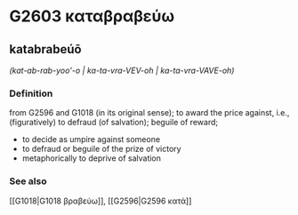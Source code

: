 # G2603 καταβραβεύω

## katabrabeúō

_(kat-ab-rab-yoo'-o | ka-ta-vra-VEV-oh | ka-ta-vra-VAVE-oh)_

### Definition

from G2596 and G1018 (in its original sense); to award the price against, i.e., (figuratively) to defraud (of salvation); beguile of reward; 

- to decide as umpire against someone
- to defraud or beguile of the prize of victory
- metaphorically to deprive of salvation

### See also

[[G1018|G1018 βραβεύω]], [[G2596|G2596 κατά]]

